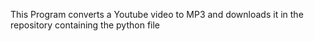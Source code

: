 This Program converts a Youtube video to MP3 and downloads it in the repository containing the python file
